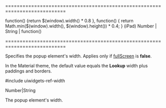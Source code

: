 ===========================================================================
<!--default-->function() {return $(window).width() * 0.8 }, function() { return Math.min($(window).width(), $(window).height()) * 0.4; } (iPad)<!--/default-->
<!--type-->Number | String | function()<!--/type-->
===========================================================================

<!--shortDescription-->
Specifies the popup element's width. Applies only if [fullScreen](/Documentation/ApiReference/UI_Widgets/dxLookup/Configuration/#fullScreen) is **false**.
<!--/shortDescription-->

<!--fullDescription-->
In the Material theme, the default value equals the **Lookup** width plus paddings and borders.

#include uiwidgets-ref-width
<!--/fullDescription-->
<!--typeFunctionReturnType-->Number|String<!--/typeFunctionReturnType-->
<!--typeFunctionReturnDescription-->
The popup element's width.
<!--/typeFunctionReturnDescription-->
